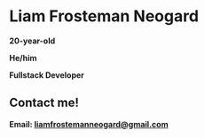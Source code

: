 # Liam Frosteman Neogard

**20-year-old**

**He/him**

**Fullstack Developer**

## Contact me!
**Email: liamfrostemanneogard@gmail.com**
